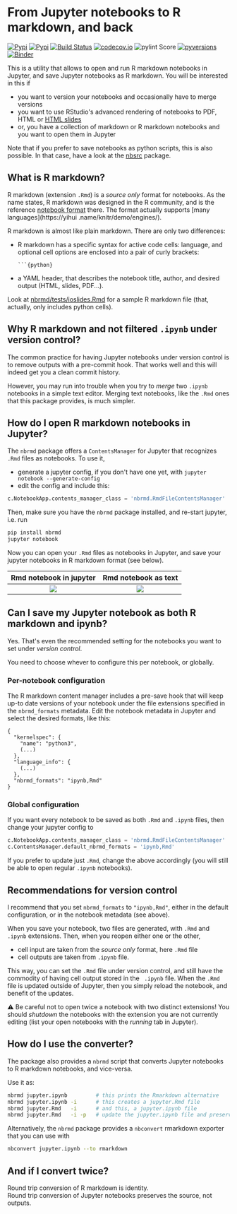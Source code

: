 # From Jupyter notebooks to R markdown, and back

[![Pypi](https://img.shields.io/pypi/v/nbrmd.svg)](https://pypi.python.org/pypi/nbrmd)
[![Pypi](https://img.shields.io/pypi/l/nbrmd.svg)](https://pypi.python.org/pypi/nbrmd)
[![Build Status](https://travis-ci.com/mwouts/nbrmd.svg?branch=master)](https://travis-ci.com/mwouts/nbrmd)
[![codecov.io](https://codecov.io/github/mwouts/nbrmd/coverage.svg?branch=master)](https://codecov.io/github/mwouts/nbrmd?branch=master)
![pylint Score](https://mperlet.github.io/pybadge/badges/9.6.svg)
[![pyversions](https://img.shields.io/pypi/pyversions/nbrmd.svg)](https://pypi.python.org/pypi/nbrmd)
[![Binder](https://mybinder.org/badge.svg)](https://mybinder.org/v2/gh/mwouts/nbrmd/master)


This is a utility that allows to open and run R markdown notebooks in Jupyter, and save Jupyter notebooks as R markdown. You will be interested in this if
- you want to version your notebooks and occasionally have to merge versions
- you want to use RStudio's advanced rendering of notebooks to PDF, HTML or [HTML slides](https://rmarkdown.rstudio.com/ioslides_presentation_format.html)
- or, you have a collection of markdown or R markdown notebooks and you want to open them in Jupyter

Note that if you prefer to save notebooks as python scripts, this is also possible. In that case, have a look at the [nbsrc](https://github.com/mwouts/nbsrc) package.

## What is R markdown?

R markdown (extension `.Rmd`) is a *source only* format for notebooks.
As the name states, R markdown was designed in the R community, and is
the reference [notebook format](https://rmarkdown.rstudio.com/) there.
The format actually supports [many languages](https://yihui
.name/knitr/demo/engines/).

R markdown is almost like plain markdown. There are only two differences:
- R markdown has a specific syntax for active code cells: language, and
optional cell options are enclosed into a pair of curly brackets:

    ```
    ```{python}

- a YAML header, that describes the notebook title, author, and desired
output (HTML, slides, PDF...).

Look at [nbrmd/tests/ioslides.Rmd](https://github.com/mwouts/nbrmd/blob/master/tests/ioslides.Rmd) for a sample R markdown file (that, actually, only includes python cells).

## Why R markdown and not filtered `.ipynb` under version control?

The common practice for having Jupyter notebooks under version control is
to remove outputs with a pre-commit hook. That works well and this will
indeed get you a clean commit history.

However, you may run into trouble when you try to *merge* two `.ipynb`
notebooks in a simple text editor. Merging text notebooks, like the `.Rmd`
ones that this package provides, is much simpler.

## How do I open R markdown notebooks in Jupyter?

The `nbrmd` package offers a `ContentsManager` for Jupyter that recognizes `
.Rmd` files as notebooks. To use it,
- generate a jupyter config, if you don't have one yet, with `jupyter notebook --generate-config`
- edit the config and include this:
```python
c.NotebookApp.contents_manager_class = 'nbrmd.RmdFileContentsManager'
```

Then, make sure you have the `nbrmd` package installed, and re-start jupyter, i.e. run
```bash
pip install nbrmd
jupyter notebook
```

Now you can open your `.Rmd` files as notebooks in Jupyter,
and save your jupyter notebooks in R markdown format (see below).

Rmd notebook in jupyter     | Rmd notebook as text
:--------------------------:|:-----------------------:
![](https://raw.githubusercontent.com/mwouts/nbrmd/master/img/rmd_notebook.png)   | ![](https://raw.githubusercontent.com/mwouts/nbrmd/master/img/rmd_in_text_editor.png)


## Can I save my Jupyter notebook as both R markdown and ipynb?

Yes. That's even the recommended setting for the notebooks you want to
set under *version control*.

You need to choose whever to configure this per notebook, or globally.

### Per-notebook configuration

The R markdown content manager includes a pre-save hook that will keep up-to date versions of your notebook
under the file extensions specified in the `nbrmd_formats` metadata. Edit the notebook metadata in Jupyter and
select the desired formats, like this:
```
{
  "kernelspec": {
    "name": "python3",
    (...)
  },
  "language_info": {
    (...)
  },
  "nbrmd_formats": "ipynb,Rmd"
}
```

### Global configuration

If you want every notebook to be saved as both `.Rmd` and `.ipynb` files, then change your jupyter config to
```python
c.NotebookApp.contents_manager_class = 'nbrmd.RmdFileContentsManager'
c.ContentsManager.default_nbrmd_formats = 'ipynb,Rmd'
```

If you prefer to update just `.Rmd`, change the above accordingly (you will
still be able to open regular `.ipynb` notebooks).

## Recommendations for version control

I recommend that you set `nbrmd_formats` to `"ipynb,Rmd"`, either
in the default configuration, or in the notebook metadata (see above).

When you save your notebook, two files are generated,
with `.Rmd` and `.ipynb` extensions. Then, when you reopen
either one or the other,
- cell input are taken from the _source only_ format, here `.Rmd` file
- cell outputs are taken from `.ipynb` file.

This way, you can set the `.Rmd` file under version control, and still have
the commodity of having cell output stored in the ` .ipynb` file. When
the `.Rmd` file is updated outside of Jupyter, then you simply reload the
notebook, and benefit of the updates.

:warning: Be careful not to open twice a notebook with two distinct
extensions! You should _shutdown_ the notebooks with the extension you are not
currently editing (list your open notebooks with the _running_ tab in Jupyter).

## How do I use the converter?

The package also provides a `nbrmd` script that converts Jupyter notebooks to R markdown notebooks, and vice-versa.

Use it as:
```bash
nbrmd jupyter.ipynb         # this prints the Rmarkdown alternative
nbrmd jupyter.ipynb -i      # this creates a jupyter.Rmd file
nbrmd jupyter.Rmd   -i      # and this, a jupyter.ipynb file
nbrmd jupyter.Rmd   -i -p   # update the jupyter.ipynb file and preserve outputs that correspond to unchanged inputs
```

Alternatively, the `nbrmd` package provides a `nbconvert` rmarkdown exporter that you can use with
```bash
nbconvert jupyter.ipynb --to rmarkdown
```

## And if I convert twice?

Round trip conversion of R markdown is identity.  
Round trip conversion of Jupyter notebooks preserves the source, not outputs.

